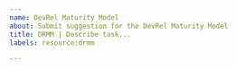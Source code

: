 ```yaml
---
name: DevRel Maturity Model
about: Submit suggestion for the DevRel Maturity Model
title: DRMM | Describe task...
labels: resource:drmm

---
```



